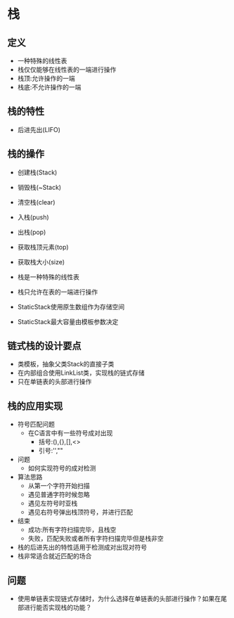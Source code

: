 # 栈

## 定义

- 一种特殊的线性表
- 栈仅仅能够在线性表的一端进行操作
- 栈顶:允许操作的一端
- 栈底:不允许操作的一端

## 栈的特性

- 后进先出(LIFO)

## 栈的操作

- 创建栈(Stack)
- 销毁栈(~Stack)
- 清空栈(clear)
- 入栈(push)
- 出栈(pop)
- 获取栈顶元素(top)
- 获取栈大小(size)

- 栈是一种特殊的线性表
- 栈只允许在表的一端进行操作
- StaticStack使用原生数组作为存储空间
- StaticStack最大容量由模板参数决定

## 链式栈的设计要点

- 类模板，抽象父类Stack的直接子类
- 在内部组合使用LinkList类，实现栈的链式存储
- 只在单链表的头部进行操作

## 栈的应用实现

- 符号匹配问题
  - 在C语言中有一些符号成对出现
    - 括号:(),{},[],<>
    - 引号:'',""
- 问题
  - 如何实现符号的成对检测
- 算法思路
  - 从第一个字符开始扫描
  - 遇见普通字符时候忽略
  - 遇见左符号时亚栈
  - 遇见右符号弹出栈顶符号，并进行匹配
- 结束
  - 成功:所有字符扫描完毕，且栈空
  - 失败，匹配失败或者所有字符扫描完毕但是栈非空
- 栈的后进先出的特性适用于检测成对出现对符号
- 栈非常适合就近匹配的场合

## 问题

- 使用单链表实现链式存储时，为什么选择在单链表的头部进行操作？如果在尾部进行能否实现栈的功能？
